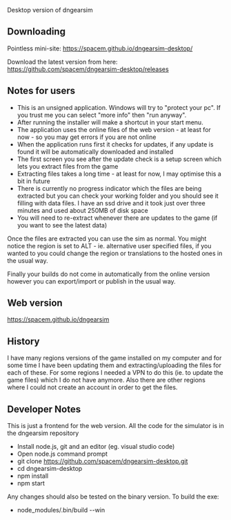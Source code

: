 Desktop version of dngearsim

## Downloading
Pointless mini-site:
https://spacem.github.io/dngearsim-desktop/

Download the latest version from here:
https://github.com/spacem/dngearsim-desktop/releases

## Notes for users
* This is an unsigned application. Windows will try to "protect your pc". If you trust me you can select "more info" then "run anyway".
* After running the installer will make a shortcut in your start menu.
* The application uses the online files of the web version - at least for now - so you may get errors if you are not online
* When the application runs first it checks for updates, if any update is found it will be automatically downloaded and installed
* The first screen you see after the update check is a setup screen which lets you extract files from the game
* Extracting files takes a long time - at least for now, I may optimise this a bit in future
* There is currently no progress indicator which the files are being extracted but you can check your working folder and you should see it filling with data files. I have an ssd drive and it took just over three minutes and used about 250MB of disk space
* You will need to re-extract whenever there are updates to the game (if you want to see the latest data)

Once the files are extracted you can use the sim as normal. You might notice the region is set to ALT - ie. alternative user specified files, if you wanted to you could change the region or translations to the hosted ones in the usual way.

Finally your builds do not come in automatically from the online version however you can export/import or publish in the usual way.

## Web version
https://spacem.github.io/dngearsim

## History
I have many regions versions of the game installed on my computer and for some time I have been updating them and extracting/uploading the files for each of these. For some regions I needed a VPN to do this (ie. to update the game files) which I do not have anymore. Also there are other regions where I could not create an account in order to get the files.

## Developer Notes
This is just a frontend for the web version. All the code for the simulator is in the dngearsim repository

* Install node.js, git and an editor (eg. visual studio code)
* Open node.js command prompt
* git clone https://github.com/spacem/dngearsim-desktop.git
* cd dngearsim-desktop
* npm install
* npm start

Any changes should also be tested on the binary version. To build the exe:
* node_modules/.bin/build --win
